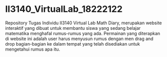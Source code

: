 # II3140_VirtualLab_18222122
Repository Tugas Individu II3140 Virtual Lab
Math Diary, merupakan website interaktif yang dibuat untuk membantu siswa yang sedang belajar matematika menghafal rumus-rumus yang ada. Permainan yang diterapkan di website ini adalah user harus menyusun rumus dengan men drag and drop bagian-bagian ke dalam tempat yang telah disediakan untuk mengetahui rumus apa itu.
